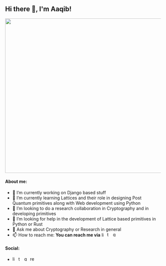 ## Hi there 👋, I'm Aaqib!
<img src="https://github.com/aaqibb13/aaqibb13/blob/main/Image/TCB.JPG" width="1000" height="500"/>

#### About me:
- 🔭 I’m currently working on Django based stuff
- 🌱 I’m currently learning Lattices and their role in designing Post Quantum primitives along with Web development using Python
- 👯 I’m looking to do a research collaboration in Cryptography and in developing primitives
- 🤔 I’m looking for help in the development of Lattice based primitives in Python or Rust
- 💬 Ask me about Cryptography or Research in general
- 📫 How to reach me: **You can reach me via** [<img src='https://cdn.jsdelivr.net/npm/simple-icons@3.0.1/icons/linkedin.svg' alt='linkedin' height='14'>](https://www.linkedin.com/in/aaqibbashir/) [<img src='https://cdn.jsdelivr.net/npm/simple-icons@3.0.1/icons/twitter.svg' alt='twitter' height='15'>](https://twitter.com/aaqibb13) [<img src='https://cdn.jsdelivr.net/npm/simple-icons@3.0.1/icons/gmail.svg' alt='gmail' height='15'>](aaqibb13@gmail.com)

<!-- #### Publications:
1. Applicability of Mobile Contact Tracing in Fighting Pandemic (COVID-19): Issues, Challenges and Solutions. [Link to the article](https://www.sciencedirect.com/science/article/abs/pii/S157401372030407X), DOI: [https://doi.org/10.1016/j.cosrev.2020.100307](https://doi.org/10.1016/j.cosrev.2020.100307)
2. Taxonomy of Blockchain Driven Access Control Frameworks, Models and Schemes for IoT. -->

#### Social:

- [<img src='https://cdn.jsdelivr.net/npm/simple-icons@3.0.1/icons/linkedin.svg' alt='linkedin' height='15'>](https://www.linkedin.com/in/aaqibbashir/)  [<img src='https://cdn.jsdelivr.net/npm/simple-icons@3.0.1/icons/twitter.svg' alt='twitter' height='15'>](https://twitter.com/aaqibb13)  [<img src='https://cdn.jsdelivr.net/npm/simple-icons@3.0.1/icons/gmail.svg' alt='gmail' height='15'>](aaqibb13@gmail.com)  [<img src='https://cdn.jsdelivr.net/npm/simple-icons@3.0.1/icons/researchgate.svg' alt='researchgate' height='15'>](https://www.researchgate.net/profile/Aaqib_Bashir2)  
 
<!--#### Stats:
![GitHub stats](https://github-readme-stats.vercel.app/api?username=aaqibb13&show_icons=true&count_private=true) -->
